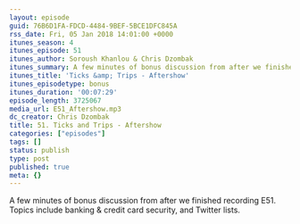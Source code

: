 ```yaml
---
layout: episode
guid: 76B6D1FA-FDCD-4484-9BEF-5BCE1DFC845A
rss_date: Fri, 05 Jan 2018 14:01:00 +0000
itunes_season: 4
itunes_episode: 51
itunes_author: Soroush Khanlou & Chris Dzombak
itunes_summary: A few minutes of bonus discussion from after we finished recording E51.
itunes_title: 'Ticks &amp; Trips - Aftershow'
itunes_episodetype: bonus
itunes_duration: '00:07:29'
episode_length: 3725067
media_url: E51_Aftershow.mp3
dc_creator: Chris Dzombak
title: 51. Ticks and Trips - Aftershow
categories: ["episodes"]
tags: []
status: publish
type: post
published: true
meta: {}
---
```

A few minutes of bonus discussion from after we finished recording E51. Topics include banking & credit card security, and Twitter lists.
